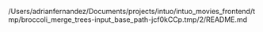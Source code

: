 /Users/adrianfernandez/Documents/projects/intuo/intuo_movies_frontend/tmp/broccoli_merge_trees-input_base_path-jcf0kCCp.tmp/2/README.md